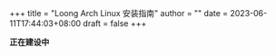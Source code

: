 +++
title = "Loong Arch Linux 安装指南"
author = ""
date = 2023-06-11T17:44:03+08:00
draft = false
+++

**正在建设中**
